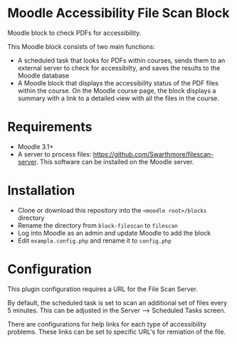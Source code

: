 # Moodle Accessibility File Scan Block
Moodle block to check PDFs for accessibility.  

This Moodle block consists of two main functions: 
* A scheduled task that looks for PDFs within courses, sends them to an external server to check for accessibilty, and saves the results to the Moodle database
* A Moodle block that displays the accessibility status of the PDF files within the course.  On the Moodle course page, the block displays a summary with a link to a detailed view with all the files in the course. 

# Requirements
* Moodle 3.1+
* A server to process files: https://github.com/Swarthmore/filescan-server.  This software can be installed on the Moodle server.

# Installation
* Clone or download this repository into the `<moodle root>/blocks` directory
* Rename the directory from `block-filescan` to `filescan`
* Log into Moodle as an admin and update Moodle to add the block
* Edit `example.config.php` and rename it to `config.php`

# Configuration
This plugin configuration requires a URL for the File Scan Server.  

By default, the scheduled task is set to scan an additional set of files every 5 minutes.  This can be adjusted in the Server --> Scheduled Tasks screen.  

There are configurations for help links for each type of accessibility problems.  These links can be set to specific URL's for remiation of the file.


